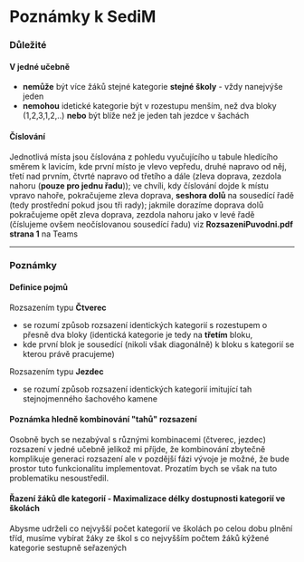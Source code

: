 # Poznámky k SediM
### Důležité
#### V jedné učebně
- **nemůže** být více žáků stejné kategorie **stejné školy** - vždy nanejvýše jeden
- **nemohou** idetické kategorie být v rozestupu menším, než dva bloky (1,2,3,1,2,..) **nebo** být blíže než je jeden tah jezdce v šachách 

#### Číslování
Jednotlivá místa jsou číslována z pohledu vyučujícího u tabule hledícího směrem k lavicím, kde první místo je vlevo vepředu, druhé napravo od něj, třetí nad prvním, 
čtvrté napravo od třetího a dále (zleva doprava, zezdola nahoru (**pouze pro jednu řadu**)); ve chvíli, kdy číslování dojde k místu vpravo nahoře, pokračujeme zleva doprava, **seshora dolů** 
na sousedící řadě (tedy prostřední pokud jsou tři rady); jakmile dorazíme doprava dolů pokračujeme opět zleva doprava, zezdola nahoru jako v levé řadě (číslujeme ovšem neočíslovanou sousedící řadu) 
viz **RozsazeniPuvodni.pdf strana 1** na Teams

---
### Poznámky
#### Definice pojmů
Rozsazením typu **Čtverec**
- se rozumí způsob rozsazení identických kategorií s rozestupem o přesně dva bloky (identická kategorie je tedy na **třetím** bloku,
- kde první blok je sousedící (nikoli však diagonálně) k bloku s kategorií se kterou právě pracujeme)

Rozsazením typu **Jezdec**
- se rozumí způsob rozsazení identických kategorií imitující tah stejnojmenného šachového kamene

#### Poznámka hledně kombinování "tahů" rozsazení
Osobně bych se nezabýval s různými kombinacemi (čtverec, jezdec) rozsazení v jedné učebně jelikož mi příjde, že kombinování zbytečně komplikuje generaci rozsazení ale v pozdější fázi vývoje je možné, 
že bude prostor tuto funkcionalitu implementovat. Prozatím bych se však na tuto problematiku nesoustředil.

#### Řazení žáků dle kategorií - Maximalizace délky dostupnosti kategorií ve školách
Abysme udrželi co nejvyšší počet kategorií ve školách po celou dobu plnění tříd, musíme vybírat žáky ze škol s co nejvyšším počtem žáků kýžené kategorie sestupně seřazených
